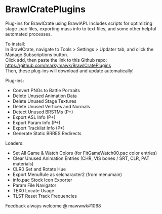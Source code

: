 # BrawlCratePlugins
Plug-ins for BrawlCrate using BrawlAPI. Includes scripts for optimizing stage .pac files, exporting mass info to text files, and some other helpful automated processes.

To install:  
In BrawlCrate, navigate to Tools > Settings > Updater tab, and click the Manage Subscriptions button.  
Click add, then paste the link to this Github repo: https://github.com/markymawk/BrawlCratePlugins  
Then, these plug-ins will download and update automatically!  

Plug-ins:
- Convert PNGs to Battle Portraits
- Delete Unused Animation Data
- Delete Unused Stage Textures
- Delete Unused Vertices and Normals
- Detect Unused BRSTMs (P+)
- Export ASL Info (P+)
- Export Param Info (P+)
- Export Tracklist Info (P+)
- Generate Static BRRES Redirects

Loaders:
- Set All Game & Watch Colors (for FitGameWatch00.pac color entries)
- Clear Unused Animation Entries (CHR, VIS bones / SRT, CLR, PAT materials)
- CLR0 Set and Rotate Hue
- Export MenuRule as selcharacter2 (from menumain)
- info.pac Stock Icon Exporter
- Param File Navigator
- TEX0 Locate Usage
- TLST Reset Track Frequencies

Feedback always welcome @ mawwwk#1068
